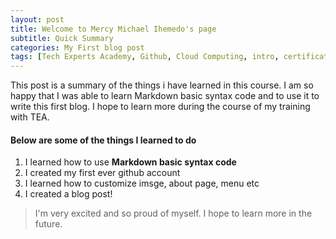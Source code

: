 ```yaml
---
layout: post
title: Welcome to Mercy Michael Ihemedo's page
subtitle: Quick Summary 
categories: My First blog post
tags: [Tech Experts Academy, Github, Cloud Computing, intro, certificate]
---
```


This post is a summary of the things i have learned in this course. I am so happy that I was able to learn Markdown basic syntax code and to use it to write this first blog. I hope to learn more during the course of my training with TEA.


#### Below are some of the things I learned to do

1. I learned how to use **Markdown basic syntax code**
2. I created my first ever github account
3. I learned how to customize imsge, about page, menu etc
4. I created a blog post!


> I'm very excited and so proud of myself. I hope to learn more in the future.
